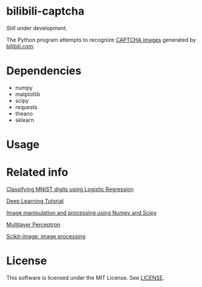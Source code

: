 # bilibili-captcha

*Still* under development.

The Python program attempts to recognize [CAPTCHA images](http://www.bilibili.com/captcha) generated by [bilibili.com](http://www.bilibili.com/).

# Dependencies

- numpy
- matplotlib
- scipy
- requests
- theano
- sklearn

# Usage



# Related info

[Classifying MNIST digits using Logistic Regression](http://deeplearning.net/tutorial/logreg.html)

[Deep Learning Tutorial](http://deeplearning.net/tutorial/contents.html)

[Image manipulation and processing using Numpy and Scipy](http://scipy-lectures.github.io/advanced/image_processing/)

[Multilayer Perceptron](http://deeplearning.net/tutorial/mlp.html)

[Scikit-image: image processing](http://scipy-lectures.github.io/packages/scikit-image/)

# License
This software is licensed under the MIT License. See [LICENSE](LICENSE).
